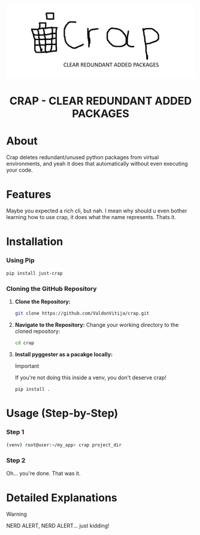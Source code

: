 <p align="center">
    <img alt="Alacritty Logo" src="CRAP_LOGO_.png">
</p>

<h1 align="center">CRAP - CLEAR REDUNDANT ADDED PACKAGES</h1>


# About

Crap deletes redundant/unused python packages from virtual environments, and yeah it does that automatically without even executing your code.

# Features

Maybe you expected a rich cli, but nah. I mean why should u even bother learning how to use crap, it does what the name represents. Thats it.

# Installation

 ### Using Pip

  ```bash
  pip install just-crap
  ```

 ### Cloning the GitHub Repository

  1. **Clone the Repository:**

      ```bash
      git clone https://github.com/ValdonVitija/crap.git
      ```
  2. **Navigate to the Repository:** Change your working directory to the cloned repository:

      ```bash
      cd crap
      ```
  3. **Install pyggester as a pacakge locally:** 
        > [!IMPORTANT]
        > If you're not doing this inside a venv, you don't deserve crap!
    
        ```bash
        pip install .
        ```

# Usage (Step-by-Step)

### Step 1 
```bash
(venv) root@user:~/my_app> crap project_dir
```

### Step 2

Oh... you're done. That was it.

# Detailed Explanations

> [!WARNING]
> NERD ALERT, NERD ALERT... just kidding!
